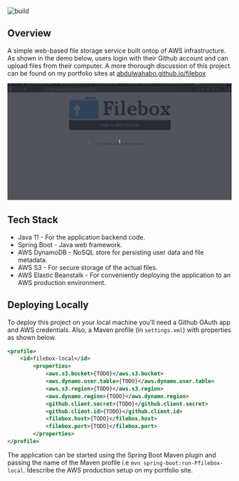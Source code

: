 ![build](https://github.com/abdulwahabO/filebox/workflows/build/badge.svg)

## Overview

A simple web-based file storage service built ontop of AWS infrastructure. As shown in the demo below, users login
 with their Github account and can upload files from their computer. A more thorough discussion of this project can be
  found on my portfolio sites at [abdulwahabo.github.io/filebox](https://abdulwahabo.github.io/filebox) 
  
![](filebox-demo.gif)

## Tech Stack

* Java 11 - For the application backend code.
* Spring Boot - Java web framework.
* AWS DynamoDB - NoSQL store for persisting user data and file metadata.
* AWS S3 - For secure storage of the actual files.
* AWS Elastic Beanstalk - For conveniently deploying the application to an AWS production environment.

## Deploying Locally

To deploy this project on your local machine you'll need a Github OAuth app and AWS credentials. Also, a Maven
 profile (in `settings.xml`) with properties as shown below. 
 
```xml
<profile>
    <id>filebox-local</id>
	    <properties>
		    <aws.s3.bucket>{TODO}</aws.s3.bucket>
		    <aws.dynamo.user.table>{TODO}</aws.dynamo.user.table>
		    <aws.s3.region>{TODO}</aws.s3.region>
		    <aws.dynamo.region>{TODO}</aws.dynamo.region>
		    <github.client.secret>{TODO}</github.client.secret>
		    <github.client.id>{TODO}</github.client.id>
		    <filebox.host>{TODO}</filebox.host>
		    <filebox.port>{TODO}</filebox.port>	
	    </properties>
</profile>
```

The application can be started using the Spring Boot Maven plugin and passing the name of the Maven profile i.e 
`mvn spring-boot:run-Pfilebox-local`. Idescribe the AWS production setup on my portfolio site.
 